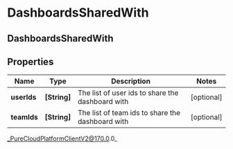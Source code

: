 # DashboardsSharedWith

## DashboardsSharedWith

## Properties

|Name | Type | Description | Notes|
|------------ | ------------- | ------------- | -------------|
| **userIds** | **[String]** | The list of user ids to share the dashboard with | [optional] |
| **teamIds** | **[String]** | The list of team ids to share the dashboard with | [optional] |



_PureCloudPlatformClientV2@170.0.0_
